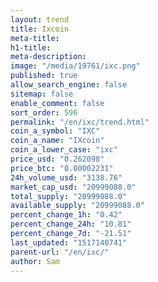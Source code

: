 ```yaml
---
layout: trend
title: Ixcoin
meta-title: 
h1-title: 
meta-description: 
image: "/media/19761/ixc.png"
published: true
allow_search_engine: false
sitemap: false
enable_comment: false
sort_order: 596
permalink: "/en/ixc/trend.html"
coin_a_symbol: "IXC"
coin_a_name: "IXcoin"
coin_a_lower_case: "ixc"
price_usd: "0.262098"
price_btc: "0.00002231"
24h_volume_usd: "3138.76"
market_cap_usd: "20999088.0"
total_supply: "20999088.0"
available_supply: "20999088.0"
percent_change_1h: "0.42"
percent_change_24h: "10.81"
percent_change_7d: "-21.51"
last_updated: "1517140741"
parent-url: "/en/ixc/"
author: Sam
---
```



